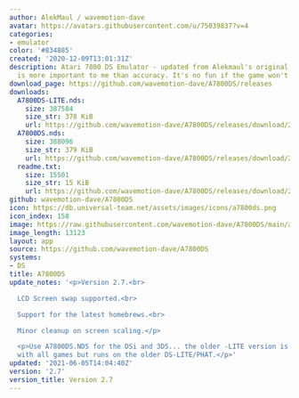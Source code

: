 ```yaml
---
author: AlekMaul / wavemotion-dave
avatar: https://avatars.githubusercontent.com/u/75039837?v=4
categories:
- emulator
color: '#834885'
created: '2020-12-09T13:01:31Z'
description: Atari 7800 DS Emulator - updated from Alekmaul's original. Playability
  is more important to me than accuracy. It's no fun if the game won't run.
download_page: https://github.com/wavemotion-dave/A7800DS/releases
downloads:
  A7800DS-LITE.nds:
    size: 387584
    size_str: 378 KiB
    url: https://github.com/wavemotion-dave/A7800DS/releases/download/2.7/A7800DS-LITE.nds
  A7800DS.nds:
    size: 388096
    size_str: 379 KiB
    url: https://github.com/wavemotion-dave/A7800DS/releases/download/2.7/A7800DS.nds
  readme.txt:
    size: 15501
    size_str: 15 KiB
    url: https://github.com/wavemotion-dave/A7800DS/releases/download/2.7/readme.txt
github: wavemotion-dave/A7800DS
icon: https://db.universal-team.net/assets/images/icons/a7800ds.png
icon_index: 158
image: https://raw.githubusercontent.com/wavemotion-dave/A7800DS/main/arm9/gfx/bgTop.png
image_length: 13123
layout: app
source: https://github.com/wavemotion-dave/A7800DS
systems:
- DS
title: A7800DS
update_notes: '<p>Version 2.7.<br>

  LCD Screen swap supported.<br>

  Support for the latest homebrews.<br>

  Minor cleanup on screen scaling.</p>

  <p>Use A7800DS.NDS for the DSi and 3DS... the older -LITE version is not fully compatible
  with all games but runs on the older DS-LITE/PHAT.</p>'
updated: '2021-06-05T14:04:40Z'
version: '2.7'
version_title: Version 2.7
---
```


